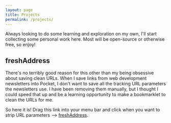 ```yaml
---
layout: page
title: Projects
permalink: /projects/
---
```


Always looking to do some learning and exploration on my own, I'll start collecting some personal work here. Most will be open-source or otherwise free, so enjoy!

## freshAddress
There's no terribly good reason for this other than my being obsessive about saving clean URLs. When I save links from web development newsletters into Pocket, I don't want to save all the tracking URL parameters the newsletters use. I have been removing them manually, but I thought I could speed that up and be a learning opportunity to make a bookmarklet to clean the URLs for me.

So here it is! Drag this link into your menu bar and click when you want to strip URL parameters --> <a title="freshAddress" href="javascript:(function(){ var u = document.location.href; u = u.substring(0, u.indexOf('?')); window.location.href = u; })()" >freshAddress</a>.